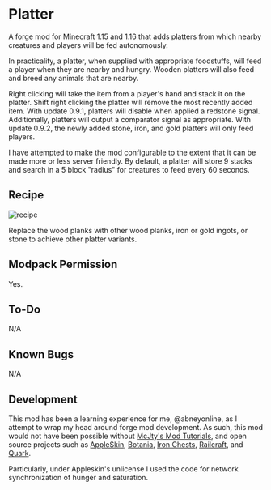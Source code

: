 # Platter
A forge mod for Minecraft 1.15 and 1.16 that adds platters from which nearby creatures and players will be fed autonomously.

In practicality, a platter, when supplied with appropriate foodstuffs, will feed a player when they are nearby and hungry. Wooden platters will also feed and breed any animals that are nearby.

Right clicking will take the item from a player's hand and stack it on the platter. Shift right clicking the platter will remove the most recently added item. With update 0.9.1, platters will disable when applied a redstone signal. Additionally, platters will output a comparator signal as appropriate. With update 0.9.2, the newly added stone, iron, and gold platters will only feed players.

I have attempted to make the mod configurable to the extent that it can be made more or less server friendly. By default, a platter will store 9 stacks and search in a 5 block "radius" for creatures to feed every 60 seconds.

## Recipe

![recipe](https://i.imgur.com/NTVeDxD.png "recipe")

Replace the wood planks with other wood planks, iron or gold ingots, or stone to achieve other platter variants.

## Modpack Permission

Yes.

## To-Do

N/A

## Known Bugs

N/A

## Development
This mod has been a learning experience for me, @abneyonline, as I attempt to wrap my head around forge mod development. As such, this mod would not have been possible without [McJty's Mod Tutorials](https://wiki.mcjty.eu), and open source projects such as [AppleSkin](https://github.com/squeek502/AppleSkin), [Botania](https://github.com/Vazkii/Botania), [Iron Chests](https://github.com/progwml6/ironchest), [Railcraft](https://github.com/Railcraft/Railcraft), and [Quark](https://github.com/Vazkii/Quark/).

Particularly, under Appleskin's unlicense I used the code for network synchronization of hunger and saturation.
